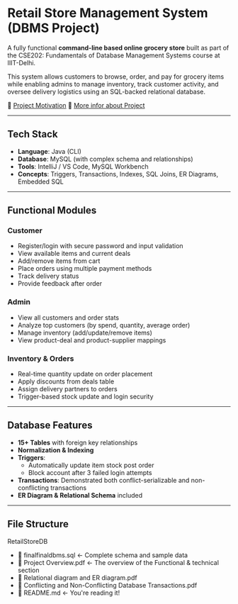 # Retail Store Management System (DBMS Project)

A fully functional **command-line based online grocery store** built as part of the CSE202: Fundamentals of Database Management Systems course at IIIT-Delhi.

This system allows customers to browse, order, and pay for grocery items while enabling admins to manage inventory, track customer activity, and oversee delivery logistics using an SQL-backed relational database.

🔗 [Project Motivation](https://docs.google.com/presentation/d/1703LuXUJ3Hc4cLSZ0xvnJ_McD7BVaa4g/edit?usp=sharing&ouid=108049351732374820521&rtpof=true&sd=true)
🔗 [More infor about Project](https://drive.google.com/file/d/1azQZSekmHlj3ydol4UMGgbQ21XVo2M_L/view?usp=sharing)


---

## Tech Stack
- **Language**: Java (CLI)
- **Database**: MySQL (with complex schema and relationships)
- **Tools**: IntelliJ / VS Code, MySQL Workbench
- **Concepts**: Triggers, Transactions, Indexes, SQL Joins, ER Diagrams, Embedded SQL

---

## Functional Modules

### Customer
- Register/login with secure password and input validation
- View available items and current deals
- Add/remove items from cart
- Place orders using multiple payment methods
- Track delivery status
- Provide feedback after order

### Admin
- View all customers and order stats
- Analyze top customers (by spend, quantity, average order)
- Manage inventory (add/update/remove items)
- View product-deal and product-supplier mappings

### Inventory & Orders
- Real-time quantity update on order placement
- Apply discounts from deals table
- Assign delivery partners to orders
- Trigger-based stock update and login security

---

## Database Features

- **15+ Tables** with foreign key relationships
- **Normalization & Indexing**
- **Triggers**:
  - Automatically update item stock post order
  - Block account after 3 failed login attempts
- **Transactions**: Demonstrated both conflict-serializable and non-conflicting transactions
- **ER Diagram & Relational Schema** included

---

## File Structure
RetailStoreDB
- 📄 finalfinaldbms.sql ← Complete schema and sample data
- 📄 Project Overview.pdf ← The overview of the Functional & technical section
- 📄 Relational diagram and ER diagram.pdf
- 📄 Conflicting and Non-Conflicting Database Transactions.pdf
- 📄 README.md ← You're reading it!
